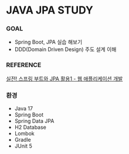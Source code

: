 # JAVA JPA STUDY
### GOAL
 - Spring Boot, JPA 실습 해보기
 - DDD(Domain Driven Design) 주도 설계 이해

### REFERENCE
[실전! 스프링 부트와 JPA 활용1 - 웹 애플리케이션 개발](https://www.inflearn.com/course/%EC%8A%A4%ED%94%84%EB%A7%81%EB%B6%80%ED%8A%B8-JPA-%ED%99%9C%EC%9A%A9-1)

### 환경
 - Java 17
 - Spring Boot
 - Spring Data JPA
 - H2 Database
 - Lombok
 - Gradle
 - JUnit 5
